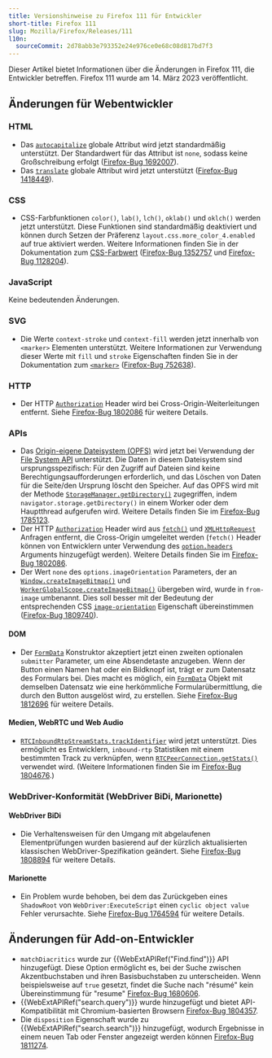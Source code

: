 ```yaml
---
title: Versionshinweise zu Firefox 111 für Entwickler
short-title: Firefox 111
slug: Mozilla/Firefox/Releases/111
l10n:
  sourceCommit: 2d78abb3e793352e24e976ce0e68c08d817bd7f3
---
```


Dieser Artikel bietet Informationen über die Änderungen in Firefox 111, die Entwickler betreffen. Firefox 111 wurde am 14. März 2023 veröffentlicht.

## Änderungen für Webentwickler

### HTML

- Das [`autocapitalize`](/de/docs/Web/HTML/Reference/Global_attributes/autocapitalize) globale Attribut wird jetzt standardmäßig unterstützt. Der Standardwert für das Attribut ist `none`, sodass keine Großschreibung erfolgt ([Firefox-Bug 1692007](https://bugzil.la/1692007)).
- Das [`translate`](/de/docs/Web/HTML/Reference/Global_attributes/translate) globale Attribut wird jetzt unterstützt ([Firefox-Bug 1418449](https://bugzil.la/1418449)).

### CSS

- CSS-Farbfunktionen `color()`, `lab()`, `lch()`, `oklab()` und `oklch()` werden jetzt unterstützt.
  Diese Funktionen sind standardmäßig deaktiviert und können durch Setzen der Präferenz `layout.css.more_color_4.enabled` auf true aktiviert werden.
  Weitere Informationen finden Sie in der Dokumentation zum [CSS-Farbwert](/de/docs/Web/CSS/color_value) ([Firefox-Bug 1352757](https://bugzil.la/1352757) und [Firefox-Bug 1128204](https://bugzil.la/1128204)).

### JavaScript

Keine bedeutenden Änderungen.

### SVG

- Die Werte `context-stroke` und `context-fill` werden jetzt innerhalb von `<marker>` Elementen unterstützt.
  Weitere Informationen zur Verwendung dieser Werte mit `fill` und `stroke` Eigenschaften finden Sie in der Dokumentation zum [`<marker>`](/de/docs/Web/SVG/Reference/Element/marker) ([Firefox-Bug 752638](https://bugzil.la/752638)).

### HTTP

- Der HTTP [`Authorization`](/de/docs/Web/HTTP/Reference/Headers/Authorization) Header wird bei Cross-Origin-Weiterleitungen entfernt.
  Siehe [Firefox-Bug 1802086](https://bugzil.la/1802086) für weitere Details.

### APIs

- Das [Origin-eigene Dateisystem (OPFS)](/de/docs/Web/API/File_System_API/Origin_private_file_system) wird jetzt bei Verwendung der [File System API](/de/docs/Web/API/File_System_API) unterstützt.
  Die Daten in diesem Dateisystem sind ursprungsspezifisch: Für den Zugriff auf Dateien sind keine Berechtigungsaufforderungen erforderlich, und das Löschen von Daten für die Seite/den Ursprung löscht den Speicher.
  Auf das OPFS wird mit der Methode [`StorageManager.getDirectory()`](/de/docs/Web/API/StorageManager/getDirectory) zugegriffen, indem `navigator.storage.getDirectory()` in einem Worker oder dem Hauptthread aufgerufen wird.
  Weitere Details finden Sie im [Firefox-Bug 1785123](https://bugzil.la/1785123).
- Der HTTP [`Authorization`](/de/docs/Web/HTTP/Reference/Headers/Authorization) Header wird aus [`fetch()`](/de/docs/Web/API/Window/fetch) und [`XMLHttpRequest`](/de/docs/Web/API/XMLHttpRequest) Anfragen entfernt, die Cross-Origin umgeleitet werden (`fetch()` Header können von Entwicklern unter Verwendung des [`option.headers`](/de/docs/Web/API/RequestInit#headers) Arguments hinzugefügt werden).
  Weitere Details finden Sie im [Firefox-Bug 1802086](https://bugzil.la/1802086).
- Der Wert `none` des `options.imageOrientation` Parameters, der an [`Window.createImageBitmap()`](/de/docs/Web/API/Window/createImageBitmap) und [`WorkerGlobalScope.createImageBitmap()`](/de/docs/Web/API/WorkerGlobalScope/createImageBitmap) übergeben wird, wurde in `from-image` umbenannt.
  Dies soll besser mit der Bedeutung der entsprechenden CSS [`image-orientation`](/de/docs/Web/CSS/Reference/Properties/image-orientation) Eigenschaft übereinstimmen ([Firefox-Bug 1809740](https://bugzil.la/1809740)).

#### DOM

- Der [`FormData`](/de/docs/Web/API/FormData) Konstruktor akzeptiert jetzt einen zweiten optionalen `submitter` Parameter, um eine Absendetaste anzugeben. Wenn der Button einen Namen hat oder ein Bildknopf ist, trägt er zum Datensatz des Formulars bei. Dies macht es möglich, ein [`FormData`](/de/docs/Web/API/FormData) Objekt mit demselben Datensatz wie eine herkömmliche Formularübermittlung, die durch den Button ausgelöst wird, zu erstellen. Siehe [Firefox-Bug 1812696](https://bugzil.la/1812696) für weitere Details.

#### Medien, WebRTC und Web Audio

- [`RTCInboundRtpStreamStats.trackIdentifier`](/de/docs/Web/API/RTCInboundRtpStreamStats/trackIdentifier) wird jetzt unterstützt.
  Dies ermöglicht es Entwicklern, `inbound-rtp` Statistiken mit einem bestimmten Track zu verknüpfen, wenn [`RTCPeerConnection.getStats()`](/de/docs/Web/API/RTCPeerConnection/getStats) verwendet wird.
  (Weitere Informationen finden Sie im [Firefox-Bug 1804676](https://bugzil.la/1804676).)

### WebDriver-Konformität (WebDriver BiDi, Marionette)

#### WebDriver BiDi

- Die Verhaltensweisen für den Umgang mit abgelaufenen Elementprüfungen wurden basierend auf der kürzlich aktualisierten klassischen WebDriver-Spezifikation geändert. Siehe [Firefox-Bug 1808894](https://bugzil.la/1808894) für weitere Details.

#### Marionette

- Ein Problem wurde behoben, bei dem das Zurückgeben eines `ShadowRoot` von `WebDriver:ExecuteScript` einen `cyclic object value` Fehler verursachte. Siehe [Firefox-Bug 1764594](https://bugzil.la/1764594) für weitere Details.

## Änderungen für Add-on-Entwickler

- `matchDiacritics` wurde zur {{WebExtAPIRef("Find.find")}} API hinzugefügt. Diese Option ermöglicht es, bei der Suche zwischen Akzentbuchstaben und ihren Basisbuchstaben zu unterscheiden. Wenn beispielsweise auf `true` gesetzt, findet die Suche nach "résumé" kein Übereinstimmung für "resume" [Firefox-Bug 1680606](https://bugzil.la/1680606).
- {{WebExtAPIRef("search.query")}} wurde hinzugefügt und bietet API-Kompatibilität mit Chromium-basierten Browsern [Firefox-Bug 1804357](https://bugzil.la/1804357).
- Die `disposition` Eigenschaft wurde zu {{WebExtAPIRef("search.search")}} hinzugefügt, wodurch Ergebnisse in einem neuen Tab oder Fenster angezeigt werden können [Firefox-Bug 1811274](https://bugzil.la/1811274).
